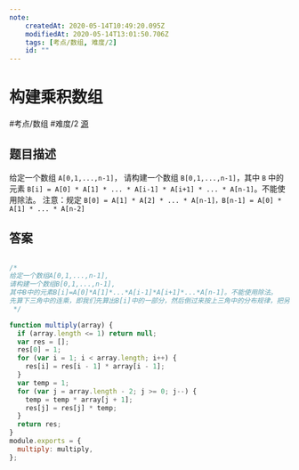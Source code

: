 ```yaml
---
note:
    createdAt: 2020-05-14T10:49:20.095Z
    modifiedAt: 2020-05-14T13:01:50.706Z
    tags: [考点/数组, 难度/2]
    id: ""
---
```

# 构建乘积数组
#考点/数组 #难度/2  [源](https://www.nowcoder.com/practice/94a4d381a68b47b7a8bed86f2975db46?tpId=13&tqId=11204&tPage=1&rp=1&ru=/ta/coding-interviews&qru=/ta/coding-interviews/question-ranking)
<!-- @crossnote.comment "id":"557e72b3-cd12-4bf2-b1d2-a4e9bacc6d45" --> 
## 题目描述

给定一个数组 `A[0,1,...,n-1]`，
请构建一个数组 `B[0,1,...,n-1]`，其中 `B` 中的元素 `B[i] = A[0] * A[1] * ... * A[i-1] * A[i+1] * ... * A[n-1]`。不能使用除法。
注意：规定 `B[0] = A[1] * A[2] * ... * A[n-1]，B[n-1] = A[0] * A[1] * ... * A[n-2]`

## 答案

```javascript
 
/*
给定一个数组A[0,1,...,n-1],
请构建一个数组B[0,1,...,n-1],
其中B中的元素B[i]=A[0]*A[1]*...*A[i-1]*A[i+1]*...*A[n-1]。不能使用除法。
先算下三角中的连乘，即我们先算出B[i]中的一部分，然后倒过来按上三角中的分布规律，把另一部分也乘进去。
 */

function multiply(array) {
  if (array.length <= 1) return null;
  var res = [];
  res[0] = 1;
  for (var i = 1; i < array.length; i++) {
    res[i] = res[i - 1] * array[i - 1];
  }
  var temp = 1;
  for (var j = array.length - 2; j >= 0; j--) {
    temp = temp * array[j + 1];
    res[j] = res[j] * temp;
  }
  return res;
}
module.exports = {
  multiply: multiply,
};

```